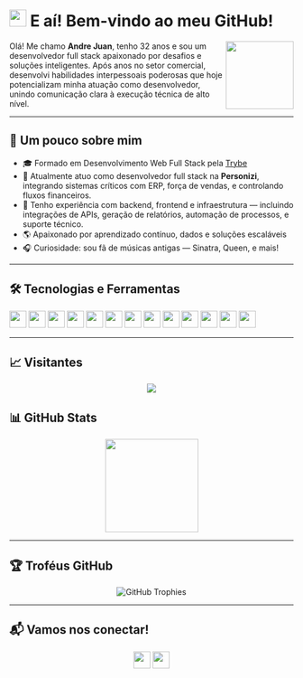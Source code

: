 # <img src="https://media.giphy.com/media/hvRJCLFzcasrR4ia7z/giphy.gif" width="30"/> E aí! Bem-vindo ao meu GitHub!

<div>
   <img src="https://media.giphy.com/media/M9gbBd9nbDrOTu1Mqx/giphy.gif" width="120" align="right"/>
   <p align="left">
Olá! Me chamo <strong>Andre Juan</strong>, tenho 32 anos e sou um desenvolvedor full stack apaixonado por desafios e soluções inteligentes. Após anos no setor comercial, desenvolvi habilidades interpessoais poderosas que hoje potencializam minha atuação como desenvolvedor, unindo comunicação clara à execução técnica de alto nível.
   </p>
</div>

---

## 💫 Um pouco sobre mim

- 🎓 Formado em Desenvolvimento Web Full Stack pela [Trybe](https://www.betrybe.com/)
- 💼 Atualmente atuo como desenvolvedor full stack na <strong>Personizi</strong>, integrando sistemas críticos com ERP, força de vendas, e controlando fluxos financeiros.
- 🚀 Tenho experiência com backend, frontend e infraestrutura — incluindo integrações de APIs, geração de relatórios, automação de processos, e suporte técnico.
- 🌎 Apaixonado por aprendizado contínuo, dados e soluções escaláveis
- 🎧 Curiosidade: sou fã de músicas antigas — Sinatra, Queen, e mais!

---

## 🛠️ Tecnologias e Ferramentas

<p>
<img src="https://img.shields.io/badge/javascript-%23323330.svg?style=for-the-badge&logo=javascript&logoColor=%23F7DF1E" height="30px"/>
<img src="https://img.shields.io/badge/typescript-%23007ACC.svg?style=for-the-badge&logo=typescript&logoColor=white" height="30px"/>
<img src="https://img.shields.io/badge/python-3670A0?style=for-the-badge&logo=python&logoColor=ffdd54" height="30px"/>
<img src="https://img.shields.io/badge/mysql-%2300f.svg?style=for-the-badge&logo=mysql&logoColor=white" height="30px"/>
<img src="https://img.shields.io/badge/NestJS-E0234E?style=for-the-badge&logo=nestjs&logoColor=white" height="30px"/>
<img src="https://img.shields.io/badge/angular-%23DD0031.svg?style=for-the-badge&logo=angular&logoColor=white" height="30px"/>
<img src="https://img.shields.io/badge/linux-FCC624?style=for-the-badge&logo=linux&logoColor=black" height="30px"/>
<img src="https://img.shields.io/badge/nginx-%23009639.svg?style=for-the-badge&logo=nginx&logoColor=white" height="30px"/>
<img src="https://img.shields.io/badge/git-%23F05033.svg?style=for-the-badge&logo=git&logoColor=white" height="30px"/>
<img src="https://img.shields.io/badge/docker-2496ED.svg?style=for-the-badge&logo=docker&logoColor=white" height="30px"/>
<img src="https://img.shields.io/badge/aws-%23FF9900.svg?style=for-the-badge&logo=amazon-aws&logoColor=white" height="30px"/>
<img src="https://img.shields.io/badge/dbt-%23FF694B.svg?style=for-the-badge&logo=dbt&logoColor=white" height="30px"/>
<img src="https://img.shields.io/badge/GitHub_Actions-2088FF?style=for-the-badge&logo=github-actions&logoColor=white" height="30px"/>
</p>

---

## 📈 Visitantes

<div align="center">
  <img src="https://profile-counter.glitch.me/andrejvb/count.svg?" />
</div>


## 📊 GitHub Stats

<p align="center">
  <img src="https://github-readme-stats.vercel.app/api/top-langs/?username=andrejvb&layout=compact&theme=dracula&title_color=61dafb&hide_border=true&bg_color=22272e" height="165" />
</p>

---

## 🏆 Troféus GitHub

<p align="center">
  <img src="https://github-profile-trophy.vercel.app/?username=andrejvb&theme=discord&row=1" alt="GitHub Trophies" />
</p>

---

## 📬 Vamos nos conectar!

<p align="center">
  <a href="https://www.linkedin.com/in/andre-juan/"><img src="https://img.shields.io/badge/LinkedIn-%230077B5.svg?style=for-the-badge&logo=linkedin&logoColor=white" height="30px"/></a>
  <a href="mailto:andre.jvb@gmail.com"><img src="https://img.shields.io/badge/Gmail-D14836?style=for-the-badge&logo=gmail&logoColor=white" height="30px"/></a>
</p>
